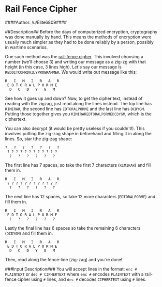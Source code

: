 Rail Fence Cipher
======
####Author: /u/Elite6809####

##Description##
Before the days of computerized encryption, cryptography was done manually by hand. This means the methods of encryption were usually much simpler as they had to be done reliably by a person, possibly in wartime scenarios.

One such method was the [rail-fence cipher](http://en.wikipedia.org/wiki/Rail_fence_cipher). This involved choosing a number (we'll choose 3) and writing our message as a zig-zg with that height (in this case, 3 lines high). Let's say our message is `REDDITCOMRDAILYPROGRAMMER`. We would write out message like this:

```
R   I   M   I   R   A   R
 E D T O R A L P O R M E
  D   C   D   Y   G   M
```

See how it goes up and down? Now, to get the cipher text, instead of reading with the zigzag, just read along the lines instead. The top line has `RIMIRAR`, the second line has `EDTORALPORME` and the last line has `DCDYGM`. Putting those together gives you `RIMIRAREDTORALPORMEDCDYGM`, which is the ciphertext.

You can also decrypt (it would be pretty useless if you couldn't!). This involves putting the zig-zag shape in beforehand and filling it in along the lines. So, star tthe zig-zag shape:

```
?   ?   ?   ?   ?   ?   ?
 ? ? ? ? ? ? ? ? ? ? ? ?
  ?   ?   ?   ?   ?   ?
```

The first line has 7 spaces, so take the first 7 characters (`RIMIRAR`) and fill them in.
```
R   I   M   I   R   A   R
 ? ? ? ? ? ? ? ? ? ? ? ?
  ?   ?   ?   ?   ?   ?
```

The next line has 12 spaces, so take 12 more characters (`EDTORALPORME`) and fill them in.
```
R   I   M   I   R   A   R
 E D T O R A L P O R M E
  ?   ?   ?   ?   ?   ?
```

Lastly the final line has 6 spaces so take the remaining 6 characters (`DCDYGM`) and fill them in.
```
R   I   M   I   R   A   R
 E D T O R A L P O R M E
  D   C   D   Y   G   M
```

Then, read along the fence-line (zig-zag) and you're done!

###Input Description###
You will accept lines in the format:
`enc # PLAINTEXT`
or
`dec # CIPHERTEXT`
where `enc #` encodes `PLAINTEXT` with a rail-fence cipher using `#` lines, and `dec #` decodes `CIPHERTEXT` using `#` lines.
